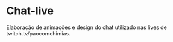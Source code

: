 # Chat-live

Elaboração de animações e design do chat utilizado nas lives de twitch.tv/paocomchimias.

